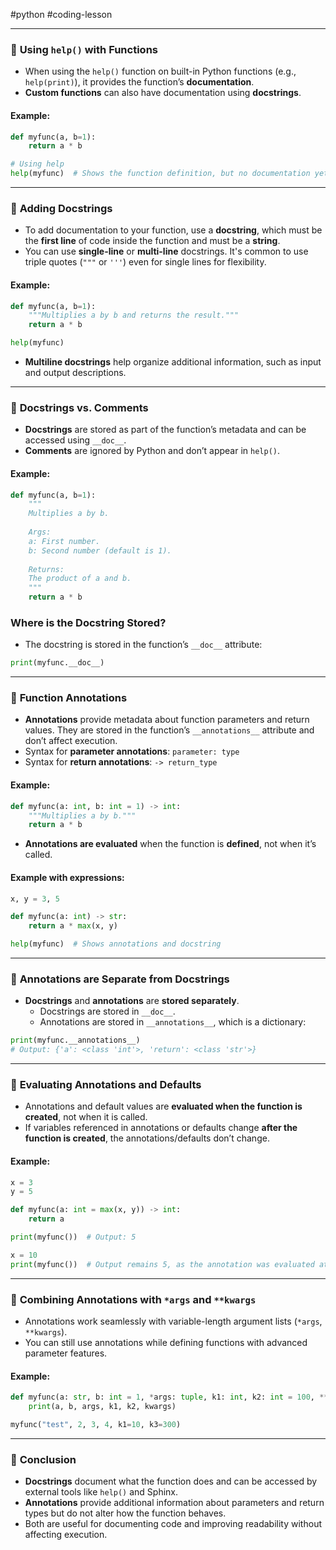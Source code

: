 #python #coding-lesson 

---
### 📌 **Using `help()` with Functions**

- When using the `help()` function on built-in Python functions (e.g., `help(print)`), it provides the function’s **documentation**.
- **Custom functions** can also have documentation using **docstrings**.

#### Example:
```python
def myfunc(a, b=1):
    return a * b

# Using help
help(myfunc)  # Shows the function definition, but no documentation yet
```

---

### 📌 **Adding Docstrings**

- To add documentation to your function, use a **docstring**, which must be the **first line** of code inside the function and must be a **string**.
- You can use **single-line** or **multi-line** docstrings. It's common to use triple quotes (`"""` or `'''`) even for single lines for flexibility.

#### Example:
```python
def myfunc(a, b=1):
    """Multiplies a by b and returns the result."""
    return a * b

help(myfunc)
```

- **Multiline docstrings** help organize additional information, such as input and output descriptions.

---

### 📌 **Docstrings vs. Comments**

- **Docstrings** are stored as part of the function’s metadata and can be accessed using `__doc__`.
- **Comments** are ignored by Python and don’t appear in `help()`.

#### Example:
```python
def myfunc(a, b=1):
    """
    Multiplies a by b.
    
    Args:
    a: First number.
    b: Second number (default is 1).
    
    Returns:
    The product of a and b.
    """
    return a * b
```

### **Where is the Docstring Stored?**
- The docstring is stored in the function’s `__doc__` attribute:
```python
print(myfunc.__doc__)
```

---

### 📌 **Function Annotations**

- **Annotations** provide metadata about function parameters and return values. They are stored in the function’s `__annotations__` attribute and don’t affect execution.
- Syntax for **parameter annotations**: `parameter: type`
- Syntax for **return annotations**: `-> return_type`

#### Example:
```python
def myfunc(a: int, b: int = 1) -> int:
    """Multiplies a by b."""
    return a * b
```
- **Annotations are evaluated** when the function is **defined**, not when it’s called.

#### Example with expressions:
```python
x, y = 3, 5

def myfunc(a: int) -> str:
    return a * max(x, y)

help(myfunc)  # Shows annotations and docstring
```

---

### 📌 **Annotations are Separate from Docstrings**

- **Docstrings** and **annotations** are **stored separately**.
  - Docstrings are stored in `__doc__`.
  - Annotations are stored in `__annotations__`, which is a dictionary:
```python
print(myfunc.__annotations__)
# Output: {'a': <class 'int'>, 'return': <class 'str'>}
```

---

### 📌 **Evaluating Annotations and Defaults**

- Annotations and default values are **evaluated when the function is created**, not when it is called.
- If variables referenced in annotations or defaults change **after the function is created**, the annotations/defaults don’t change.

#### Example:
```python
x = 3
y = 5

def myfunc(a: int = max(x, y)) -> int:
    return a

print(myfunc())  # Output: 5

x = 10
print(myfunc())  # Output remains 5, as the annotation was evaluated at definition time
```

---

### 📌 **Combining Annotations with `*args` and `**kwargs`**

- Annotations work seamlessly with variable-length argument lists (`*args`, `**kwargs`).
- You can still use annotations while defining functions with advanced parameter features.

#### Example:
```python
def myfunc(a: str, b: int = 1, *args: tuple, k1: int, k2: int = 100, **kwargs: dict) -> None:
    print(a, b, args, k1, k2, kwargs)

myfunc("test", 2, 3, 4, k1=10, k3=300)
```

---

### 📌 **Conclusion**

- **Docstrings** document what the function does and can be accessed by external tools like `help()` and Sphinx.
- **Annotations** provide additional information about parameters and return types but do not alter how the function behaves.
- Both are useful for documenting code and improving readability without affecting execution.